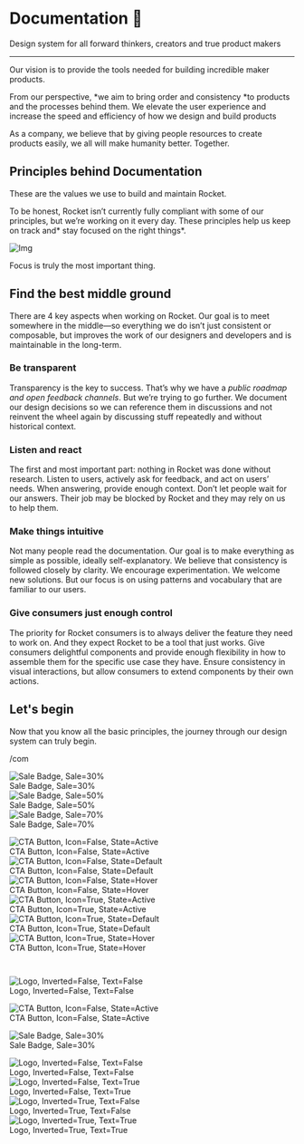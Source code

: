 
# Documentation 🚀

Design system for all forward thinkers, creators and true product makers

---

Our vision is to provide the tools needed for building incredible maker products.

From our perspective, *we aim to bring order and consistency *to products and the processes behind them. We elevate the user experience and increase the speed and efficiency of how we design and build products

As a company, we believe that by giving people resources to create products easily, we all will make humanity better. Together.

## Principles behind Documentation

These are the values we use to build and maintain Rocket.

To be honest, Rocket isn’t currently fully compliant with some of our principles, but we’re working on it every day. These principles help us keep on track and* stay focused on the right things*.

![Img](https://studio-assets.supernova.io/design-systems/14533/9289758a-6300-472a-bbc6-a57098081abf.jpeg)

Focus is truly the most important thing.

## Find the best middle ground

There are 4 key aspects when working on Rocket. Our goal is to meet somewhere in the middle—so everything we do isn’t just consistent or composable, but improves the work of our designers and developers and is maintainable in the long-term.

### Be transparent

Transparency is the key to success. That’s why we have a *public roadmap and open feedback channels*. But we’re trying to go further. We document our design decisions so we can reference them in discussions and not reinvent the wheel again by discussing stuff repeatedly and without historical context.

### Listen and react

The first and most important part: nothing in Rocket was done without research. Listen to users, actively ask for feedback, and act on users’ needs. When answering, provide enough context. Don’t let people wait for our answers. Their job may be blocked by Rocket and they may rely on us to help them.

### Make things intuitive

Not many people read the documentation. Our goal is to make everything as simple as possible, ideally self-explanatory. We believe that consistency is followed closely by clarity. We encourage experimentation. We welcome new solutions. But our focus is on using patterns and vocabulary that are familiar to our users.

### Give consumers just enough control

The priority for Rocket consumers is to always deliver the feature they need to work on. And they expect Rocket to be a tool that just works. Give consumers delightful components and provide enough flexibility in how to assemble them for the specific use case they have. Ensure consistency in visual interactions, but allow consumers to extend components by their own actions.

## Let's begin

Now that you know all the basic principles, the journey through our design system can truly begin.

/com

  
![Sale Badge, Sale=30%](https://studio-assets.supernova.io/design-systems/14533/a3aed4b8-78c1-4493-9a6b-442f98f1b46e.png)  
Sale Badge, Sale=30%  
![Sale Badge, Sale=50%](https://studio-assets.supernova.io/design-systems/14533/548cdcad-b8e2-4efc-a49b-d05d9e8a7bc2.png)  
Sale Badge, Sale=50%  
![Sale Badge, Sale=70%](https://studio-assets.supernova.io/design-systems/14533/aa720611-f511-41f0-b609-95bf48e14e87.png)  
Sale Badge, Sale=70%  


  
![CTA Button, Icon=False, State=Active](https://studio-assets.supernova.io/design-systems/14533/a34b859a-67d6-4cc3-bbd7-fe3ff7291bb7.png)  
CTA Button, Icon=False, State=Active  
![CTA Button, Icon=False, State=Default](https://studio-assets.supernova.io/design-systems/14533/9f217f18-2b22-416c-811b-627f5c35c7c2.png)  
CTA Button, Icon=False, State=Default  
![CTA Button, Icon=False, State=Hover](https://studio-assets.supernova.io/design-systems/14533/37fe166f-103c-4100-b45b-0dd21fb3d675.png)  
CTA Button, Icon=False, State=Hover  
![CTA Button, Icon=True, State=Active](https://studio-assets.supernova.io/design-systems/14533/8f60111f-61a8-4849-b7e9-38573f1fee2d.png)  
CTA Button, Icon=True, State=Active  
![CTA Button, Icon=True, State=Default](https://studio-assets.supernova.io/design-systems/14533/474e295a-9ef9-42da-84eb-69fec5740bce.png)  
CTA Button, Icon=True, State=Default  
![CTA Button, Icon=True, State=Hover](https://studio-assets.supernova.io/design-systems/14533/647609a5-5ae8-406d-ad5a-bd747f0b6587.png)  
CTA Button, Icon=True, State=Hover  


```javascript  
  
```

  
![Logo, Inverted=False, Text=False](https://studio-assets.supernova.io/design-systems/14533/ef8e2fbe-121e-48dd-8332-f9b6e95b9242.png)  
Logo, Inverted=False, Text=False  


  
  


  
![CTA Button, Icon=False, State=Active](https://studio-assets.supernova.io/design-systems/14533/a34b859a-67d6-4cc3-bbd7-fe3ff7291bb7.png)  
CTA Button, Icon=False, State=Active  


  
![Sale Badge, Sale=30%](https://studio-assets.supernova.io/design-systems/14533/a3aed4b8-78c1-4493-9a6b-442f98f1b46e.png)  
Sale Badge, Sale=30%  


  
![Logo, Inverted=False, Text=False](https://studio-assets.supernova.io/design-systems/14533/ef8e2fbe-121e-48dd-8332-f9b6e95b9242.png)  
Logo, Inverted=False, Text=False  
![Logo, Inverted=False, Text=True](https://studio-assets.supernova.io/design-systems/14533/f539f5ec-8b9b-4f87-8e7d-7b0c0d20e4d3.png)  
Logo, Inverted=False, Text=True  
![Logo, Inverted=True, Text=False](https://studio-assets.supernova.io/design-systems/14533/39b1f6c8-235c-424f-84a1-1c3b93c875c3.png)  
Logo, Inverted=True, Text=False  
![Logo, Inverted=True, Text=True](https://studio-assets.supernova.io/design-systems/14533/a432e9d8-260e-4543-be8c-dad670281061.png)  
Logo, Inverted=True, Text=True  
